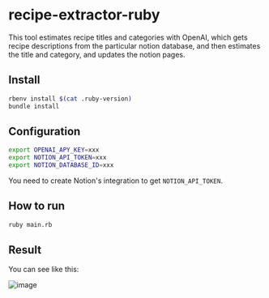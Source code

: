 # recipe-extractor-ruby
This tool estimates recipe titles and categories with OpenAI, which gets recipe descriptions from the particular notion database, and then estimates the title and category, and updates the notion pages.
## Install
```bash
rbenv install $(cat .ruby-version)
bundle install
```
## Configuration
```bash
export OPENAI_APY_KEY=xxx
export NOTION_API_TOKEN=xxx
export NOTION_DATABASE_ID=xxx
```
You need to create Notion's integration to get `NOTION_API_TOKEN`.
## How to run
```bash
ruby main.rb
```
## Result
You can see like this:

![image](https://github.com/akingo55/openai_ruby/assets/43959158/95242723-6452-4bab-b98b-76b6c78bb1af)

